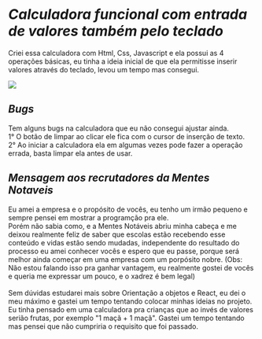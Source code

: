 
# <em>Calculadora funcional com entrada de valores também pelo teclado</em>

Criei essa calculadora com Html, Css, Javascript e ela possui as 4 operações básicas, eu tinha a ideia inicial de que ela permitisse inserir valores através do teclado, levou um tempo mas consegui.

![](calculators.gif)


<h2><em>Bugs</em> </h2>

Tem alguns bugs na calculadora que eu não consegui ajustar ainda.
<br>
1° O botão de limpar  ao clicar ele fica com o cursor de inserção de texto.
<br>
2° Ao iniciar a calculadora ela em algumas vezes pode fazer a operação errada, basta limpar ela antes de usar.

<h2><em>Mensagem aos recrutadores da Mentes Notaveis</em> </h2>
Eu amei a empresa e o propósito de vocês, eu tenho um irmão pequeno e sempre pensei em mostrar a programção pra ele.
<br>
Porém não sabia como, e a Mentes Notáveis abriu minha cabeça e me deixou realmente feliz de saber que escolas estão recebendo esse conteúdo e vidas estão sendo
mudadas, independente do resultado do processo eu amei conhecer vocês e espero que eu passe, porque será melhor ainda começar em uma empresa com um porpósito nobre.
(Obs: Não estou falando isso pra ganhar vantagem, eu realmente gostei de vocês e queria me expressar um pouco, e o xadrez é bem legal)
<br>
<br>
Sem dúvidas estudarei mais sobre Orientação a objetos e React, eu dei o meu máximo e gastei um tempo tentando colocar minhas ideias no projeto.
<br>
Eu tinha pensado em uma calculadora pra crianças que ao invés de valores serião frutas, por exemplo "1 maçã + 1 maçã". Gastei um tempo tentando mas pensei que não cumpriria o requisito que foi passado.
